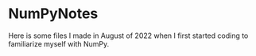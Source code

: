 # NumPyNotes

Here is some files I made in August of 2022 when I first started coding to familiarize myself with NumPy.
